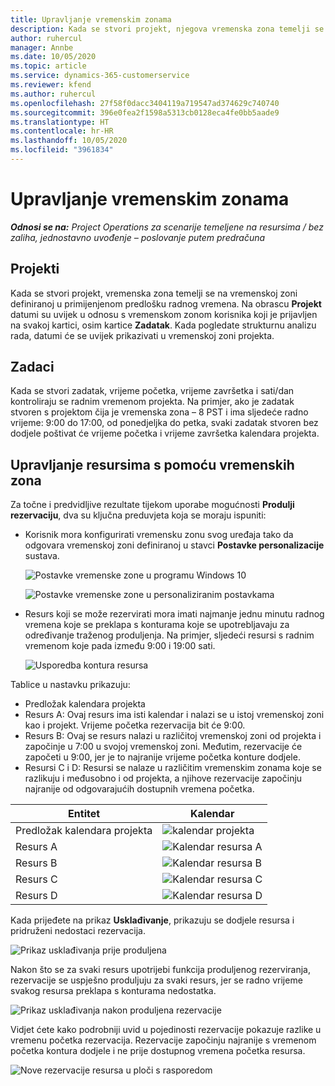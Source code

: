 ```yaml
---
title: Upravljanje vremenskim zonama
description: Kada se stvori projekt, njegova vremenska zona temelji se na vremenskoj zoni definiranoj u primijenjenom predlošku radnog vremena.
author: ruhercul
manager: Annbe
ms.date: 10/05/2020
ms.topic: article
ms.service: dynamics-365-customerservice
ms.reviewer: kfend
ms.author: ruhercul
ms.openlocfilehash: 27f58f0dacc3404119a719547ad374629c740740
ms.sourcegitcommit: 396e0fea2f1598a5313cb0128eca4fe0bb5aade9
ms.translationtype: HT
ms.contentlocale: hr-HR
ms.lasthandoff: 10/05/2020
ms.locfileid: "3961834"
---
```

# <a name="manage-time-zones"></a>Upravljanje vremenskim zonama

_**Odnosi se na:** Project Operations za scenarije temeljene na resursima / bez zaliha, jednostavno uvođenje – poslovanje putem predračuna_


## <a name="projects"></a>Projekti

Kada se stvori projekt, vremenska zona temelji se na vremenskoj zoni definiranoj u primijenjenom predlošku radnog vremena. Na obrascu **Projekt** datumi su uvijek u odnosu s vremenskom zonom korisnika koji je prijavljen na svakoj kartici, osim kartice **Zadatak**. Kada pogledate strukturnu analizu rada, datumi će se uvijek prikazivati u vremenskoj zoni projekta.

## <a name="tasks"></a>Zadaci

Kada se stvori zadatak, vrijeme početka, vrijeme završetka i sati/dan kontroliraju se radnim vremenom projekta. Na primjer, ako je zadatak stvoren s projektom čija je vremenska zona – 8 PST i ima sljedeće radno vrijeme: 9:00 do 17:00, od ponedjeljka do petka, svaki zadatak stvoren bez dodjele poštivat će vrijeme početka i vrijeme završetka kalendara projekta.

## <a name="manage-resources-with-time-zones"></a>Upravljanje resursima s pomoću vremenskih zona

Za točne i predvidljive rezultate tijekom uporabe mogućnosti **Produlji rezervaciju**, dva su ključna preduvjeta koja se moraju ispuniti:  

- Korisnik mora konfigurirati vremensku zonu svog uređaja tako da odgovara vremenskoj zoni definiranoj u stavci **Postavke personalizacije** sustava.
 
  ![Postavke vremenske zone u programu Windows 10](media/reconcile-assignments-03.png)

  ![Postavke vremenske zone u personaliziranim postavkama](media/reconcile-assignments-04.png)
 
- Resurs koji se može rezervirati mora imati najmanje jednu minutu radnog vremena koje se preklapa s konturama koje se upotrebljavaju za određivanje traženog produljenja. Na primjer, sljedeći resursi s radnim vremenom koje pada između 9:00 i 19:00 sati. 

  ![Usporedba kontura resursa](media/reconcile-assignments-05.png)

Tablice u nastavku prikazuju:

- Predložak kalendara projekta
- Resurs A: Ovaj resurs ima isti kalendar i nalazi se u istoj vremenskoj zoni kao i projekt. Vrijeme početka rezervacija bit će 9:00.
- Resurs B: Ovaj se resurs nalazi u različitoj vremenskoj zoni od projekta i započinje u 7:00 u svojoj vremenskoj zoni. Međutim, rezervacije će započeti u 9:00, jer je to najranije vrijeme početka konture dodjele.
- Resursi C i D: Resursi se nalaze u različitim vremenskim zonama koje se razlikuju i međusobno i od projekta, a njihove rezervacije započinju najranije od odgovarajućih dostupnih vremena početka.

|Entitet  |Kalendar  |
|-|-|
|Predložak kalendara projekta   | ![kalendar projekta](media/reconcile-assignments-06.png) |
|Resurs A  | ![Kalendar resursa A](media/reconcile-assignments-06.png) |
|Resurs B  |  ![Kalendar resursa B](media/reconcile-assignments-07.png) |
|Resurs C  |  ![Kalendar resursa C](media/reconcile-assignments-08.png) |
|Resurs D  | ![Kalendar resursa D](media/reconcile-assignments-09.png)  |
 
Kada prijeđete na prikaz **Usklađivanje**, prikazuju se dodjele resursa i pridruženi nedostaci rezervacija.

![Prikaz usklađivanja prije produljena](media/reconcile-assignments-10.png)

Nakon što se za svaki resurs upotrijebi funkcija produljenog rezerviranja, rezervacije se uspješno produljuju za svaki resurs, jer se radno vrijeme svakog resursa preklapa s konturama nedostatka.

![Prikaz usklađivanja nakon produljena rezervacije](media/reconcile-assignments-11.png) 

Vidjet ćete kako podrobniji uvid u pojedinosti rezervacije pokazuje razlike u vremenu početka rezervacija. Rezervacije započinju najranije s vremenom početka kontura dodjele i ne prije dostupnog vremena početka resursa.

![Nove rezervacije resursa u ploči s rasporedom](media/reconcile-assignments-12.png)
